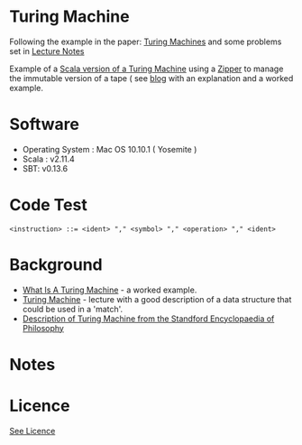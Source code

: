 # Turing Machine

Following the example in the paper: [Turing Machines](http://iiis.tsinghua.edu.cn/~john/turing_machines.pdf) and some problems set
in [Lecture Notes](http://www.massey.ac.nz/~mjjohnso/notes/59102/notes/l22.html)


Example of a [Scala version of a Turing Machine](http://gabrielsw.blogspot.co.uk/2012/04/purely-functional-turing-machine.html) using a
[Zipper](http://etorreborre.blogspot.co.uk/2013/06/a-zipper-and-comonad-example.html) to manage the immutable version of a tape
( see [blog](http://tech.schmitztech.com/scala/zippers.html) with an explanation and a worked example.

# Software

* Operating System : Mac OS 10.10.1 ( Yosemite )
* Scala : v2.11.4
* SBT: v0.13.6

# Code Test

    <instruction> ::= <ident> "," <symbol> "," <operation> "," <ident>


# Background

- [What Is A Turing Machine](http://www.logique.jussieu.fr/~michel/tmi.html) - a worked example.
- [Turing Machine](http://www.maths.qmul.ac.uk/~whitty/Oxford/OUSSA2012/TuringMachines.pdf) - lecture with a good
description of a data structure that could be used in a 'match'.
- [Description of Turing Machine from the Standford Encyclopaedia of Philosophy](http://plato.stanford.edu/entries/turing-machine/)

# Notes




# Licence

[See Licence](/LICENSE)
